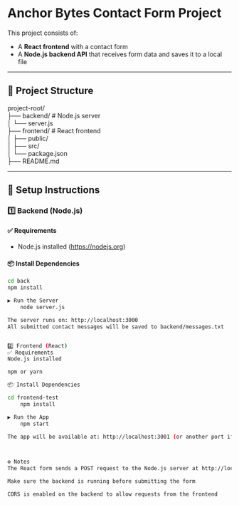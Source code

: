 # Anchor Bytes Contact Form Project

This project consists of:
- A **React frontend** with a contact form
- A **Node.js backend API** that receives form data and saves it to a local file

---

## 📁 Project Structure

project-root/<br />
├── backend/ # Node.js server<br />
│ └── server.js<br />
├── frontend/ # React frontend<br />
│ ├── public/<br />
│ ├── src/<br />
│ └── package.json<br />
├── README.md<br />



---

## 🚀 Setup Instructions

### 1️⃣ Backend (Node.js)

#### ✅ Requirements
- Node.js installed (https://nodejs.org)

#### 📦 Install Dependencies
```bash
cd back
npm install

▶️ Run the Server
    node server.js

The server runs on: http://localhost:3000
All submitted contact messages will be saved to backend/messages.txt


2️⃣ Frontend (React)
✅ Requirements
Node.js installed

npm or yarn

📦 Install Dependencies

cd frontend-test
    npm install

▶️ Run the App
    npm start

The app will be available at: http://localhost:3001 (or another port if 3000 is used)



⚙️ Notes
The React form sends a POST request to the Node.js server at http://localhost:3000/contact

Make sure the backend is running before submitting the form

CORS is enabled on the backend to allow requests from the frontend





